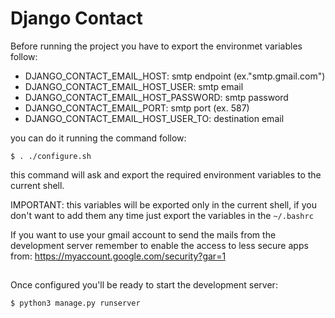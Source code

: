 # Django Contact
Before running the project you have to export the environmet variables follow:

- DJANGO_CONTACT_EMAIL_HOST: smtp endpoint (ex."smtp.gmail.com")
- DJANGO_CONTACT_EMAIL_HOST_USER: smtp email
- DJANGO_CONTACT_EMAIL_HOST_PASSWORD: smtp password
- DJANGO_CONTACT_EMAIL_PORT: smtp port (ex. 587)
- DJANGO_CONTACT_EMAIL_HOST_USER_TO: destination email

you can do it running the command follow:
```
$ . ./configure.sh
``` 
this command will ask and export the required environment variables to the current shell.

IMPORTANT: this variables will be exported only in the current shell, if you don't want to add them any time just export the variables in the `~/.bashrc` 

If you want to use your gmail account to send the mails from the development server remember to enable the access to less secure apps from:
https://myaccount.google.com/security?gar=1

##

Once configured you'll be ready to start the development server:
```
$ python3 manage.py runserver
```